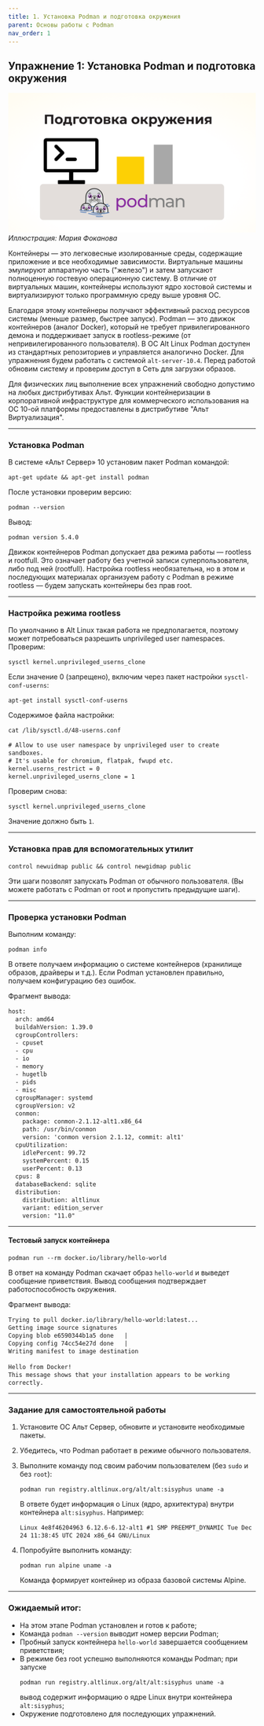 ```yaml
---
title: 1. Установка Podman и подготовка окружения
parent: Основы работы с Podman
nav_order: 1
---
```

## Упражнение 1: Установка Podman и подготовка окружения

![Иллюстрация: Мария Фоканова](/images/podman_upr1.png)
*Иллюстрация: Мария Фоканова*

Контейнеры — это легковесные изолированные среды, содержащие приложение и все необходимые зависимости. Виртуальные машины эмулируют аппаратную часть ("железо") и затем запускают полноценную гостевую операционную систему. В отличие от виртуальных машин, контейнеры используют ядро хостовой системы и виртуализируют только программную среду выше уровня ОС.

Благодаря этому контейнеры получают эффективный расход ресурсов системы (меньше размер, быстрее запуск). Podman — это движок контейнеров (аналог Docker), который не требует привилегированного демона и поддерживает запуск в rootless-режиме (от непривилегированного пользователя).
В ОС Alt Linux Podman доступен из стандартных репозиториев и управляется аналогично Docker. Для упражнения будем работать с системой `alt-server-10.4`. Перед работой обновим систему и проверим доступ в Сеть для загрузки образов.

Для физических лиц выполнение всех упражнений свободно допустимо на любых дистрибутивах Альт. Функции контейнеризации в корпоративной инфраструктуре для коммерческого использования на ОС 10-ой платформы предоставлены в дистрибутиве "Альт Виртуализация".

---

### Установка Podman

В системе «Альт Сервер» 10 установим пакет Podman командой:

```
apt-get update && apt-get install podman
```

После установки проверим версию:

```
podman --version
```

Вывод:
```
podman version 5.4.0
```

Движок контейнеров Podman допускает два режима работы — rootless и rootfull. Это означает работу без учетной записи суперпользователя, либо под ней (rootfull). Настройка rootless необязательна, но в этом и последующих материалах организуем работу с Podman в режиме rootless — будем запускать контейнеры без прав root.

---

### Настройка режима rootless

По умолчанию в Alt Linux такая работа не предполагается, поэтому может потребоваться разрешить unprivileged user namespaces. Проверим:

```
sysctl kernel.unprivileged_userns_clone
```

Если значение 0 (запрещено), включим через пакет настройки `sysctl-conf-userns`:

```
apt-get install sysctl-conf-userns
```

Содержимое файла настройки:
```
cat /lib/sysctl.d/48-userns.conf
```

```
# Allow to use user namespace by unprivileged user to create sandboxes.
# It's usable for chromium, flatpak, fwupd etc.
kernel.userns_restrict = 0
kernel.unprivileged_userns_clone = 1
```

Проверим снова:

```
sysctl kernel.unprivileged_userns_clone
```

Значение должно быть `1`.

---

### Установка прав для вспомогательных утилит

```
control newuidmap public && control newgidmap public
```

Эти шаги позволят запускать Podman от обычного пользователя. (Вы можете работать с Podman от root и пропустить предыдущие шаги).

---

### Проверка установки Podman

Выполним команду:

```
podman info
```

В ответе получаем информацию о системе контейнеров (хранилище образов, драйверы и т.д.). Если Podman установлен правильно, получаем конфигурацию без ошибок.

Фрагмент вывода:
```
host:
  arch: amd64
  buildahVersion: 1.39.0
  cgroupControllers:
  - cpuset
  - cpu
  - io
  - memory
  - hugetlb
  - pids
  - misc
  cgroupManager: systemd
  cgroupVersion: v2
  conmon:
    package: conmon-2.1.12-alt1.x86_64
    path: /usr/bin/conmon
    version: 'conmon version 2.1.12, commit: alt1'
  cpuUtilization:
    idlePercent: 99.72
    systemPercent: 0.15
    userPercent: 0.13
  cpus: 8
  databaseBackend: sqlite
  distribution:
    distribution: altlinux
    variant: edition_server
    version: "11.0"
```

---

#### Тестовый запуск контейнера

```
podman run --rm docker.io/library/hello-world
```
В ответ на команду Podman скачает образ `hello-world` и выведет сообщение приветствия. Вывод сообщения подтверждает работоспособность окружения.

Фрагмент вывода:

```
Trying to pull docker.io/library/hello-world:latest...
Getting image source signatures
Copying blob e6590344b1a5 done   | 
Copying config 74cc54e27d done   | 
Writing manifest to image destination

Hello from Docker!
This message shows that your installation appears to be working correctly.
```

---

### Задание для самостоятельной работы

1. Установите ОС Альт Сервер, обновите и установите необходимые пакеты.
2. Убедитесь, что Podman работает в режиме обычного пользователя.
3. Выполните команду под своим рабочим пользователем (без `sudo` и без `root`):

   ```
   podman run registry.altlinux.org/alt/alt:sisyphus uname -a
   ```

   В ответе будет информация о Linux (ядро, архитектура) внутри контейнера `alt:sisyphus`.
   Например:
   ```
   Linux 4e8f46204963 6.12.6-6.12-alt1 #1 SMP PREEMPT_DYNAMIC Tue Dec 24 11:38:45 UTC 2024 x86_64 GNU/Linux
   ```
4. Попробуйте выполнить команду:

   ```
   podman run alpine uname -a
   ```

   Команда формирует контейнер из образа базовой системы Alpine.

---

### Ожидаемый итог:
- На этом этапе Podman установлен и готов к работе;
- Команда `podman --version` выводит номер версии Podman;
- Пробный запуск контейнера `hello-world` завершается сообщением приветствия;
- В режиме без root успешно выполняются команды Podman; при запуске
  ```
  podman run registry.altlinux.org/alt/alt:sisyphus uname -a
  ```
  вывод содержит информацию о ядре Linux внутри контейнера `alt:sisyphus`;
- Окружение подготовлено для последующих упражнений.